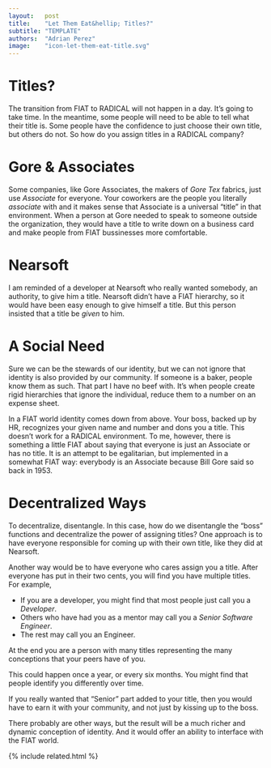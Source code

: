 ```yaml
---
layout:   post
title:    "Let Them Eat&hellip; Titles?"
subtitle: "TEMPLATE"
authors:  "Adrian Perez"
image:    "icon-let-them-eat-title.svg"
---
```


<div style="display:none;">
 <p>The transition from <span class="_paradigm">FIAT</span> to <span class="_paradigm">RADICAL</span> will not happen in a day. The transition from <span class="_paradigm">FIAT</span> to <span class="_paradigm">RADICAL</span> will take time.</p>
</div>

<h1>Titles?</h1>
 <p>The transition from <span class="_paradigm">FIAT</span> to <span class="_paradigm">RADICAL</span> will not happen in a day. It’s going to take time. In the meantime, some people will need to be able to tell what their title is. Some people have the confidence to just choose their own title, but others do not. So how do you assign titles in a <span class="_paradigm">RADICAL</span> company?</p>

<h1>Gore & Associates</h1>
 <p>Some companies, like Gore Associates, the makers of <em>Gore Tex</em> fabrics, just use <em>Associate</em> for everyone. Your coworkers are the people you literally <em>associate</em> with and it makes sense that Associate is a universal &ldquo;title&rdquo; in that environment. When a person at Gore needed to speak to someone outside the organization, they would have a title to write down on a business card and make people from <span class="_paradigm">FIAT</span> bussinesses more comfortable.</p>

<h1>Nearsoft</h1>
 <p>I am reminded of a developer at Nearsoft who really wanted somebody, an authority, to give him a title. Nearsoft didn’t have a <span class="_paradigm">FIAT</span> hierarchy, so it would have been easy enough to give himself a title. But this person insisted that a title be <em>given</em> to him.</p>

<h1>A Social Need</h1>
 <p>Sure we can be the stewards of our identity, but we can not ignore that identity is also provided by our community. If someone is a baker, people know them as such. That part I have no beef with. It’s when people create rigid hierarchies that ignore the individual, reduce them to a number on an expense sheet.</p>
 <p>In a <span class="_paradigm">FIAT</span> world identity comes down from above. Your boss, backed up by HR, recognizes your given name and number and dons you a title. This doesn’t work for a <span class="_paradigm">RADICAL</span> environment. To me, however, there is something a little <span class="_paradigm">FIAT</span> about saying that everyone is just an Associate or has no title. It is an attempt to be egalitarian, but implemented in a somewhat <span class="_paradigm">FIAT</span> way: everybody is an Associate because Bill Gore said so back in 1953.</p>

<h1>Decentralized Ways</h1>
 <p>To decentralize, disentangle. In this case, how do we disentangle the &ldquo;boss&rdquo; functions and decentralize the power of assigning titles? One approach is to have everyone responsible for coming up with their own title, like they did at Nearsoft.</p>
 <p>Another way would be to have everyone who cares assign you a title. After everyone has put in their two cents, you will find you have multiple titles. For example,</p>
 <ul>
  <li>If you are a developer, you might find that most people just call you a <em>Developer</em>.</li>
  <li>Others who have had you as a mentor may call you a <em>Senior Software Engineer</em>.</li>
  <li>The rest may call you an Engineer.</li>
 </ul>
 <p>At the end you are a person with many titles representing the many conceptions that your peers have of you.</p>
 <p>This could happen once a year, or every six months. You might find that people identify you differently over time.</p>
 <p>If you really wanted that &ldquo;Senior&rdquo; part added to your title, then you would have to earn it with your community, and not just by kissing up to the boss.</p>
 <p>There probably are other ways, but the result will be a much richer and dynamic conception of identity. And it would offer an ability to interface with the <span class="_paradigm">FIAT</span> world.</p>

{% include related.html %}
